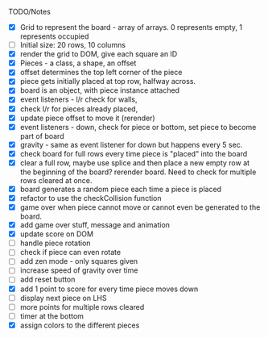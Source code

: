 TODO/Notes

- [x] Grid to represent the board - array of arrays. 0 represents empty, 1 represents occupied
- [ ] Initial size: 20 rows, 10 columns
- [x] render the grid to DOM, give each square an ID
- [x] Pieces - a class,  a shape, an offset
- [x] offset determines the top left corner of the piece
- [x] piece gets initially placed at top row, halfway across.
- [x] board is an object, with piece instance attached
- [x] event listeners - l/r check for walls,
- [x] check l/r for pieces already placed,
- [x] update piece offset to move it (rerender)
- [x] event listeners - down, check for piece or bottom, set piece to become part of board
- [x] gravity - same as event listener for down but happens every 5 sec.
- [x] check board for full rows every time piece is "placed" into the board
- [x] clear a full row, maybe use splice and then place a new empty row at the beginning of the board? rerender board. Need to check for multiple rows cleared at once.
- [x] board generates a random piece each time a piece is placed
- [x] refactor to use the checkCollision function
- [x] game over when piece cannot move or cannot even be generated to the board.
- [x] add game over stuff, message and animation
- [x] update score on DOM
- [ ] handle piece rotation
- [ ] check if piece can even rotate
- [ ] add zen mode - only squares given
- [ ] increase speed of gravity over time
- [ ] add reset button
- [x] add 1 point to score for every time piece moves down
- [ ] display next piece on LHS
- [ ] more points for multiple rows cleared
- [ ] timer at the bottom
- [x] assign colors to the different pieces
